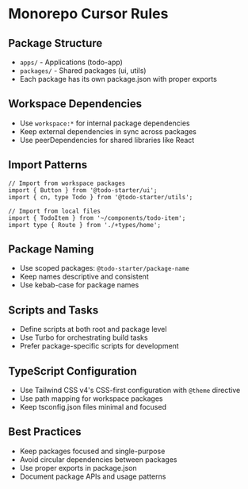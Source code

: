 # Monorepo Cursor Rules

## Package Structure
- `apps/` - Applications (todo-app)
- `packages/` - Shared packages (ui, utils)
- Each package has its own package.json with proper exports

## Workspace Dependencies
- Use `workspace:*` for internal package dependencies
- Keep external dependencies in sync across packages
- Use peerDependencies for shared libraries like React

## Import Patterns
```tsx
// Import from workspace packages
import { Button } from '@todo-starter/ui';
import { cn, type Todo } from '@todo-starter/utils';

// Import from local files
import { TodoItem } from '~/components/todo-item';
import type { Route } from './+types/home';
```

## Package Naming
- Use scoped packages: `@todo-starter/package-name`
- Keep names descriptive and consistent
- Use kebab-case for package names

## Scripts and Tasks
- Define scripts at both root and package level
- Use Turbo for orchestrating build tasks
- Prefer package-specific scripts for development

## TypeScript Configuration
- Use Tailwind CSS v4's CSS-first configuration with `@theme` directive
- Use path mapping for workspace packages
- Keep tsconfig.json files minimal and focused

## Best Practices
- Keep packages focused and single-purpose
- Avoid circular dependencies between packages
- Use proper exports in package.json
- Document package APIs and usage patterns

